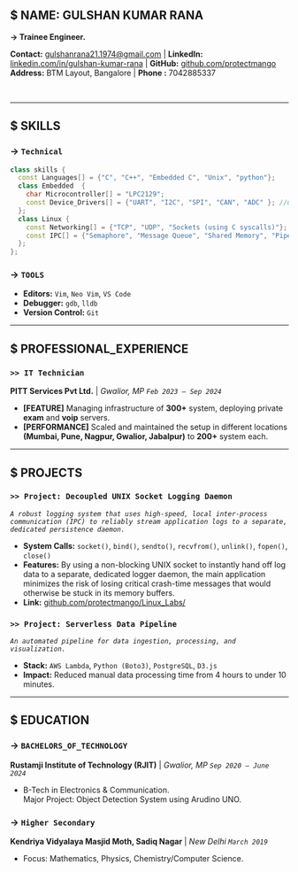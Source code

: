 
## $ NAME: GULSHAN KUMAR RANA

**→ Trainee Engineer.**

**Contact:** [gulshanrana21.1974@gmail.com](mailto:gulshanrana21.1974@gmail.com) | **LinkedIn:** [linkedin.com/in/gulshan-kumar-rana](https://www.linkedin.com/in/gulshan-kumar-rana/) | **GitHub:** [github.com/protectmango](https://github.com/protectmango)   
**Address:** BTM Layout, Bangalore | **Phone :** 7042885337

<br>

---
## $ SKILLS
### → `Technical`
```c++
class skills {
  const Languages[] = {"C", "C++", "Embedded C", "Unix", "python"};
  class Embedded  { 
    char Microcontroller[] = "LPC2129";
    const Device_Drivers[] = {"UART", "I2C", "SPI", "CAN", "ADC" }; //using interrupts also.
  };
  class Linux {
    const Networking[] = {"TCP", "UDP", "Sockets (using C syscalls)"};
    const IPC[] = {"Semaphore", "Message Queue", "Shared Memory", "Pipe/FIFO", "Signals"};
  };
};
````

### → `TOOLS`

  - **Editors:** `Vim`, `Neo Vim`, `VS Code`
  - **Debugger:** `gdb`, `lldb`
  - **Version Control:** `Git`

-----

## $ PROFESSIONAL\_EXPERIENCE

### `>> IT Technician`

**PITT Services Pvt Ltd.** | *Gwalior, MP*
*`Feb 2023 – Sep 2024`*

  - **\[FEATURE]** Managing infrastructure of **300+** system, deploying private **exam** and **voip** servers. 
  - **\[PERFORMANCE]** Scaled and maintained the setup in different locations **(Mumbai, Pune, Nagpur, Gwalior, Jabalpur)** to **200+** system each.


-----

## $ PROJECTS

### `>> Project: Decoupled UNIX Socket Logging Daemon`

*`A robust logging system that uses high-speed, local inter-process communication (IPC) to reliably stream application logs to a separate, dedicated persistence daemon.`*

  - **System Calls:** `socket()`, `bind()`, `sendto()`, `recvfrom()`, `unlink()`, `fopen()`, `close()`
  - **Features:** By using a non-blocking UNIX socket to instantly hand off log data to a separate, dedicated logger daemon, the main application minimizes the risk of losing critical crash-time messages that would otherwise be stuck in its memory buffers.
  - **Link:** [github.com/protectmango/Linux_Labs/](https://github.com/protectmango/Linux_Labs/)

### `>> Project: Serverless Data Pipeline`

*`An automated pipeline for data ingestion, processing, and visualization.`*

  - **Stack:** `AWS Lambda`, `Python (Boto3)`, `PostgreSQL`, `D3.js`
  - **Impact:** Reduced manual data processing time from 4 hours to under 10 minutes.

-----

## $ EDUCATION

### → `BACHELORS_OF_TECHNOLOGY`

**Rustamji Institute of Technology (RJIT)** | *Gwalior, MP*
*`Sep 2020 – June 2024`*

  - B-Tech in Electronics & Communication.   
  Major Project: Object Detection System using Arudino UNO.

### → `Higher Secondary`

**Kendriya Vidyalaya Masjid Moth, Sadiq Nagar** | *New Delhi*
*`March 2019`*
- Focus: Mathematics, Physics, Chemistry/Computer Science.

<!-- end list -->

